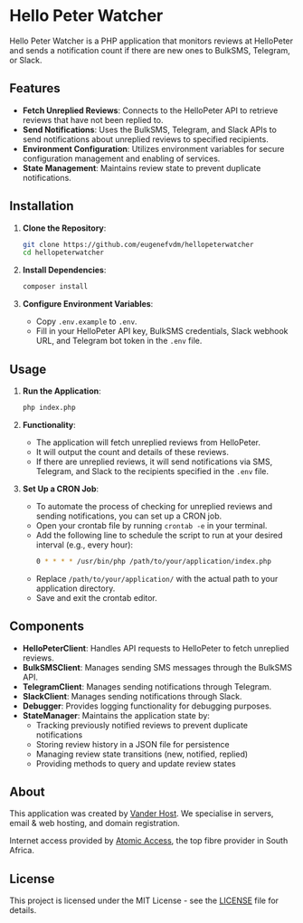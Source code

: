 # Hello Peter Watcher

Hello Peter Watcher is a PHP application that monitors reviews at HelloPeter and sends a notification count if there are new ones to BulkSMS, Telegram, or Slack.

## Features

- **Fetch Unreplied Reviews**: Connects to the HelloPeter API to retrieve reviews that have not been replied to.
- **Send Notifications**: Uses the BulkSMS, Telegram, and Slack APIs to send notifications about unreplied reviews to specified recipients.
- **Environment Configuration**: Utilizes environment variables for secure configuration management and enabling of services.
- **State Management**: Maintains review state to prevent duplicate notifications.

## Installation

1. **Clone the Repository**: 
   ```bash
   git clone https://github.com/eugenefvdm/hellopeterwatcher
   cd hellopeterwatcher
   ```

2. **Install Dependencies**:
   ```bash
   composer install
   ```

3. **Configure Environment Variables**:
   - Copy `.env.example` to `.env`.
   - Fill in your HelloPeter API key, BulkSMS credentials, Slack webhook URL, and Telegram bot token in the `.env` file.

## Usage

1. **Run the Application**:
   ```bash
   php index.php
   ```

2. **Functionality**:
   - The application will fetch unreplied reviews from HelloPeter.
   - It will output the count and details of these reviews.
   - If there are unreplied reviews, it will send notifications via SMS, Telegram, and Slack to the recipients specified in the `.env` file.

3. **Set Up a CRON Job**:
   - To automate the process of checking for unreplied reviews and sending notifications, you can set up a CRON job.
   - Open your crontab file by running `crontab -e` in your terminal.
   - Add the following line to schedule the script to run at your desired interval (e.g., every hour):
     ```bash
     0 * * * * /usr/bin/php /path/to/your/application/index.php
     ```
   - Replace `/path/to/your/application/` with the actual path to your application directory.
   - Save and exit the crontab editor.

## Components

- **HelloPeterClient**: Handles API requests to HelloPeter to fetch unreplied reviews.
- **BulkSMSClient**: Manages sending SMS messages through the BulkSMS API.
- **TelegramClient**: Manages sending notifications through Telegram.
- **SlackClient**: Manages sending notifications through Slack.
- **Debugger**: Provides logging functionality for debugging purposes.
- **StateManager**: Maintains the application state by:
  - Tracking previously notified reviews to prevent duplicate notifications
  - Storing review history in a JSON file for persistence
  - Managing review state transitions (new, notified, replied)
  - Providing methods to query and update review states

## About

This application was created by [Vander Host](https://vander.host). We specialise in servers, email & web hosting, and domain registration.

Internet access provided by [Atomic Access](https://atomic.co.za), the top fibre provider in South Africa.

## License

This project is licensed under the MIT License - see the [LICENSE](LICENSE) file for details.